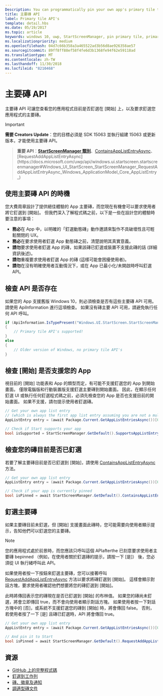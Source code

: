 ```yaml
---
Description: You can programmatically pin your own app's primary tile to Start, just like you can pin secondary tiles. And you can check whether it's currently pinned.
title: 主要磚 API
label: Primary tile API's
template: detail.hbs
ms.date: 05/19/2017
ms.topic: article
keywords: windows 10, uwp, StartScreenManager, pin primary tile, primary tile apis, check if tile pinned, live tile, 釘選主要磚, 主要磚 api, 檢查是否釘選, 動態磚
ms.localizationpriority: medium
ms.openlocfilehash: 04d7c66b358a3a465522ad3b56d8ae926358ae57
ms.sourcegitcommit: 89ff8ff88ef58f4fe6d3b1368fe94f62e59118ad
ms.translationtype: MT
ms.contentlocale: zh-TW
ms.lasthandoff: 11/30/2018
ms.locfileid: "8210468"
---
```

# <a name="primary-tile-apis"></a>主要磚 API
 

主要磚 API 可讓您查看您的應用程式目前是否釘選在 \[開始\] 上，以及要求釘選您應用程式的主要磚。

> [!IMPORTANT]
> **需要 Creators Update**：您的目標必須是 SDK 15063 並執行組建 15063 或更新版本，才能使用主要磚 API。

> **重要 API**：[**StartScreenManager 類別**](https://docs.microsoft.com/uwp/api/windows.ui.startscreen.startscreenmanager)、[ContainsAppListEntryAsync](https://docs.microsoft.com/uwp/api/windows.ui.startscreen.startscreenmanager#Windows_UI_StartScreen_StartScreenManager_ContainsAppListEntryAsync_Windows_ApplicationModel_Core_AppListEntry_)、[RequestAddAppListEntryAsync](https://docs.microsoft.com/uwp/api/windows.ui.startscreen.startscreenmanager#Windows_UI_StartScreen_StartScreenManager_RequestAddAppListEntryAsync_Windows_ApplicationModel_Core_AppListEntry_)


## <a name="when-to-use-primary-tile-apis"></a>使用主要磚 API 的時機

您大費周章設計了提供絕佳體驗的 App 主要磚，而您現在有機會可以要求使用者將它釘選到 [開始]。 但我們深入了解程式碼之前，以下是一些在設計您的體驗時要注意的事項：

* **務必**在 App 中，以明確的「釘選動態磚」動作邀請來製作不具破壞性且可輕鬆關閉的 UX。
* **務必**在要求使用者釘選 App 動態磚之前，清楚說明其真實意義。
* **請勿**要求使用者釘選 App 的磚，如果該磚已釘選或裝置不支援此磚的話 (詳細資訊後述)。
* **請勿**重複要求使用者釘選 App 的磚 (這樣可能會困擾使用者)。
* **請勿**在沒有明確使用者互動情況下，或在 App 已最小化/未開啟時呼叫釘選 API。


## <a name="checking-whether-the-apis-exist"></a>檢查 API 是否存在

如果您的 App 支援舊版 Windows 10，則必須檢查是否有這些主要磚 API 可用。 請使用 ApiInformation 進行這項檢查。 如果沒有磚主要 API 可用，請避免執行任何 API 呼叫。

```csharp
if (ApiInformation.IsTypePresent("Windows.UI.StartScreen.StartScreenManager"))
{
    // Primary tile API's supported!
}
else
{
    // Older version of Windows, no primary tile API's
}
```


## <a name="check-if-start-supports-your-app"></a>檢查 [開始] 是否支援您的 App

視目前的 [開始] 功能表和 App 的類型而定，有可能不支援釘選您的 App 到開始畫面。 僅限電腦版和行動裝置版支援釘選主要磚到開始畫面。 因此，在顯示任何釘選 UI 或執行任何釘選程式碼之前，必須先檢查您的 App 是否也支援目前的開始畫面。 如果不支援，請勿提示使用者釘選磚。

```csharp
// Get your own app list entry
// (which is always the first app list entry assuming you are not a multi-app package)
AppListEntry entry = (await Package.Current.GetAppListEntriesAsync())[0];

// Check if Start supports your app
bool isSupported = StartScreenManager.GetDefault().SupportsAppListEntry(entry);
```


## <a name="check-whether-youre-currently-pinned"></a>檢查您的磚目前是否已釘選

若要了解主要磚目前是否已釘選到 [開始]，請使用 [ContainsAppListEntryAsync](https://docs.microsoft.com/uwp/api/windows.ui.startscreen.startscreenmanager#Windows_UI_StartScreen_StartScreenManager_ContainsAppListEntryAsync_Windows_ApplicationModel_Core_AppListEntry_) 方法。

```csharp
// Get your own app list entry
AppListEntry entry = (await Package.Current.GetAppListEntriesAsync())[0];

// Check if your app is currently pinned
bool isPinned = await StartScreenManager.GetDefault().ContainsAppListEntryAsync(entry);
```


##  <a name="pin-your-primary-tile"></a>釘選主要磚

如果主要磚目前未釘選，但 [開始] 支援畫面此磚時，您可能需要向使用者顯示提示，告知他們可以釘選您的主要磚。

> [!NOTE]
> 您的應用程式處於前景時，而您應該只呼叫這個 APIafterthe 已刻意要求使用者主要磚 bepinned （例如，在使用者關於釘選磚的提示，請按一下 [是]） 後，您必須從 UI 執行緒呼叫此 API。

如果使用者按一下按鈕來釘選主要磚，您可以接著呼叫 [RequestAddAppListEntryAsync](https://docs.microsoft.com/uwp/api/windows.ui.startscreen.startscreenmanager#Windows_UI_StartScreen_StartScreenManager_RequestAddAppListEntryAsync_Windows_ApplicationModel_Core_AppListEntry_) 方法以要求將磚釘選到 [開始]。 這樣會顯示對話方塊，要求使用者確認他們想要將您的磚釘選到 [開始]。

此時將傳回表示您的磚現在是否已釘選到 [開始] 的布林值。 如果您的磚尚未釘選，將會立即傳回 true，而不會向使用者顯示對話方塊。 如果使用者按一下對話方塊中的 [否]，或系統不支援釘選您的磚到 [開始] 時，將會傳回 false。 否則，若使用者按了一下 [是] 且磚已釘選時，API 將會傳回 true。

```csharp
// Get your own app list entry
AppListEntry entry = (await Package.Current.GetAppListEntriesAsync())[0];

// And pin it to Start
bool isPinned = await StartScreenManager.GetDefault().RequestAddAppListEntryAsync(entry);
```


## <a name="resources"></a>資源

* [GitHub 上的完整程式碼](https://github.com/WindowsNotifications/quickstart-pin-primary-tile)
* [釘選到工作列](../pin-to-taskbar.md)
* [磚、徽章及通知](index.md)
* [調適型磚文件](create-adaptive-tiles.md)
